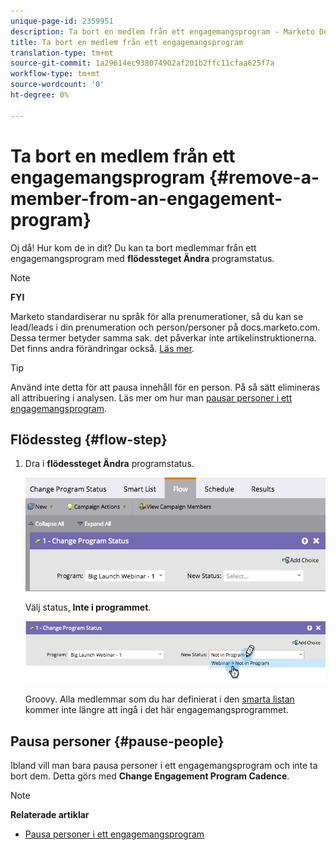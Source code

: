 ```yaml
---
unique-page-id: 2359951
description: Ta bort en medlem från ett engagemangsprogram - Marketo Docs - Produktdokumentation
title: Ta bort en medlem från ett engagemangsprogram
translation-type: tm+mt
source-git-commit: 1a29614ec938074902af201b2ffc11cfaa625f7a
workflow-type: tm+mt
source-wordcount: '0'
ht-degree: 0%

---
```



# Ta bort en medlem från ett engagemangsprogram {#remove-a-member-from-an-engagement-program}

Oj då! Hur kom de in dit? Du kan ta bort medlemmar från ett engagemangsprogram med **flödessteget Ändra** programstatus.

>[!NOTE]
>
>**FYI**
>
>Marketo standardiserar nu språk för alla prenumerationer, så du kan se lead/leads i din prenumeration och person/personer på docs.marketo.com. Dessa termer betyder samma sak. det påverkar inte artikelinstruktionerna. Det finns andra förändringar också. [Läs mer](http://docs.marketo.com/display/DOCS/Updates+to+Marketo+Terminology).

>[!TIP]
>
>Använd inte detta för att pausa innehåll för en person. På så sätt elimineras all attribuering i analysen.  Läs mer om hur man [pausar personer i ett engagemangsprogram](pause-people-in-an-engagement-program.md).

## Flödessteg {#flow-step}

1. Dra i **flödessteget Ändra** programstatus.

   ![](assets/image2014-9-15-18-3a15-3a57.png)

   Välj status, **Inte i programmet**.

   ![](assets/image2014-9-15-18-3a16-3a2.png)

   Groovy. Alla medlemmar som du har definierat i den [smarta listan](../../../../product-docs/core-marketo-concepts/smart-lists-and-static-lists/creating-a-smart-list/create-a-smart-list.md) kommer inte längre att ingå i det här engagemangsprogrammet.

## Pausa personer  {#pause-people}

Ibland vill man bara pausa personer i ett engagemangsprogram och inte ta bort dem. Detta görs med **Change Engagement Program Cadence**.

>[!NOTE]
>
>**Relaterade artiklar**
>
>* [Pausa personer i ett engagemangsprogram](pause-people-in-an-engagement-program.md)

